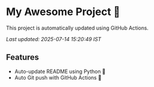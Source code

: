 # My Awesome Project 🚀

This project is automatically updated using GitHub Actions.

_Last updated: 2025-07-14 15:20:49 IST_

## Features
- Auto-update README using Python 🐍
- Auto Git push with GitHub Actions 🤖

